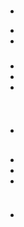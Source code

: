 # 

## 

> 



- 

> 



- 

- 

### 

- []()
- []()
- []()

## 









![]()

### 

- []()

## 

- 





- 

- 



![]()

### 

- []()

